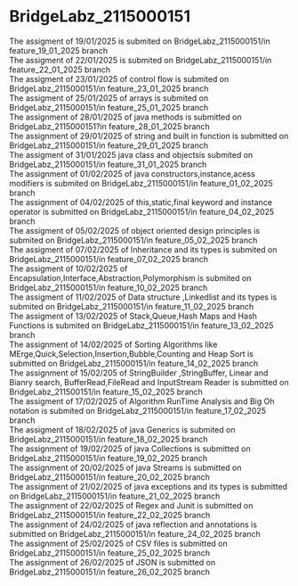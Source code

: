 # BridgeLabz_2115000151
The assigment of 19/01/2025 is submited on BridgeLabz_2115000151/in feature_19_01_2025 branch
<br>
The assigment of 22/01/2025 is submited on BridgeLabz_2115000151/in feature_22_01_2025 branch
<br>
The assigment of 23/01/2025 of control flow is submited on BridgeLabz_2115000151/in feature_23_01_2025 branch 
<br>
The assigment of 25/01/2025 of arrays is submited on BridgeLabz_2115000151/in feature_25_01_2025 branch
<br>
The assignment of 28/01/2025 of java methods is submitted on BridgeLabz_2115000151?in feature_28_01_2025 branch
<br>
The assignment of 29/01/2025 of string and built in function is submitted on BridgeLabz_2115000151/in feature_29_01_2025 branch
<br>
The assigment of 31/01/2025 java class and objectsis submited on BridgeLabz_2115000151/in feature_31_01_2025 branch
<br>
The assignment of 01/02/2025 of java constructors,instance,acess modifiers is submited on BridgeLabz_2115000151/in feature_01_02_2025 branch
<br>
The assignment of 04/02/2025 of this,static,final keyword and instance operator is submitted on BridgeLabz_2115000151/in feature_04_02_2025 branch
<br>
The assigment of 05/02/2025 of object oriented design principles is submited on BridgeLabz_2115000151/in feature_05_02_2025 branch
<br>
The assigment of 07/02/2025 of Inheritance and its types is submited on BridgeLabz_2115000151/in feature_07_02_2025 branch
<br>
The assigment of 10/02/2025 of Encapsulation,Interface,Abstraction,Polymorphism  is submited on BridgeLabz_2115000151/in feature_10_02_2025 branch
<br>
The assigment of 11/02/2025 of Data structure ,Linkedlist and its types is submited on BridgeLabz_2115000151/in feature_11_02_2025 branch
<br>
The assigment of 13/02/2025 of Stack,Queue,Hash Maps and Hash Functions is submited on BridgeLabz_2115000151/in feature_13_02_2025 branch
<br>
The assignment of 14/02/2025 of Sorting Algorithms like MErge,Quick,Selection,Insertion,Bubble,Counting and Heap Sort is submitted on BridgeLabz_2115000151/in feature_14_02_2025 branch
<br> 
The assignment of 15/02/205 of StringBuilder ,StringBuffer, Linear and Bianry search, BufferRead,FileRead and InputStream Reader is submitted on BridgeLabz_211500151/in feature_15_02_2025 branch
<br>
The assigment of 17/02/2025 of Algorithm RunTime Analysis and Big Oh notation is submited on BridgeLabz_2115000151/in feature_17_02_2025 branch 
<br>
The assigment of 18/02/2025 of java Generics is submited on BridgeLabz_2115000151/in feature_18_02_2025 branch
<br>
The assignment of 19/02/2025 of java Collections is submitted on BridgeLabz_2115000151/in feature_19_02_2025 branch
<br>
The assignment of 20/02/2025 of java Streams is submitted on BridgeLabz_2115000151/in feature_20_02_2025 branch
<br>
The assignment of 21/02/2025 of java exceptions and its types is submitted on BridgeLabz_2115000151/in feature_21_02_2025 branch
<br>
The assignment of 22/02/2025 of Regex and Junit is submitted on BridgeLabz_2115000151/in feature_22_02_2025 branch
<br>
The assignment of 24/02/2025 of java reflection and annotations is submitted on BridgeLabz_2115000151/in feature_24_02_2025 branch
<br>
The assignment of 25/02/2025 of CSV files is submitted on BridgeLabz_2115000151/in feature_25_02_2025 branch
<br>
The assignment of 26/02/2025 of JSON is submitted on BridgeLabz_2115000151/in feature_26_02_2025 branch